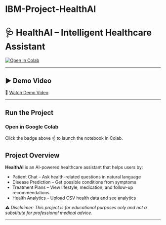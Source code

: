 # IBM-Project-HealthAI
# 🩺 HealthAI – Intelligent Healthcare Assistant

[![Open In Colab](https://colab.research.google.com/assets/colab-badge.svg)](https://colab.research.google.com/github/subash0017/IBM-Project-HealthAI/blob/main/HealthAI.ipynb)

---

## ▶️ Demo Video  
🎥 [Watch Demo Video](https://drive.google.com/file/d/11c5OFe54VyxW78TN4YKUOcsf-xDphzo-/view?usp=drivesdk)

---

## Run the Project
###  Open in Google Colab
Click the badge above ☝️ to launch the notebook in Colab.  


##  Project Overview
**HealthAI** is an AI-powered healthcare assistant that helps users by:  
-  Patient Chat – Ask health-related questions in natural language  
-  Disease Prediction – Get possible conditions from symptoms  
-  Treatment Plans – View lifestyle, medication, and follow-up recommendations  
-  Health Analytics – Upload CSV health data and see analytics  

⚠️ *Disclaimer: This project is for educational purposes only and not a substitute for professional medical advice.*  

---
